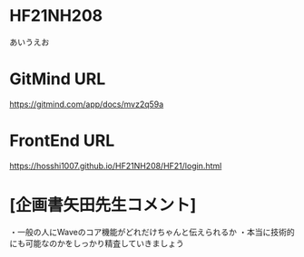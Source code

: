 # HF21NH208
あいうえお
# GitMind URL
https://gitmind.com/app/docs/mvz2q59a
# FrontEnd URL
https://hosshi1007.github.io/HF21NH208/HF21/login.html
# [企画書矢田先生コメント]
・一般の人にWaveのコア機能がどれだけちゃんと伝えられるか
・本当に技術的にも可能なのかをしっかり精査していきましょう